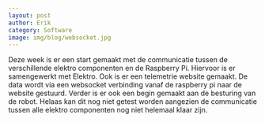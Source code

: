 ```yaml
---
layout: post 
author: Erik 
category: Software 
image: img/blog/websocket.jpg
---
```

Deze week is er een start gemaakt met de communicatie tussen de verschillende elektro componenten en de Raspberry Pi.
Hiervoor is er samengewerkt met Elektro. Ook is er een telemetrie website gemaakt. De data wordt via een websocket
verbinding vanaf de raspberry pi naar de website gestuurd. Verder is er ook een begin gemaakt aan de besturing van de
robot. Helaas kan dit nog niet getest worden aangezien de communicatie tussen alle elektro componenten nog niet helemaal
klaar zijn.
